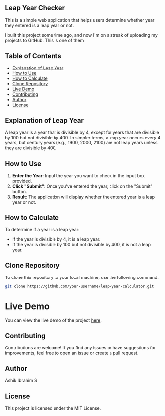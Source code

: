 ## Leap Year Checker

This is a simple web application that helps users determine whether  year they entered is a leap year or not.

I built this project some time ago, and now I'm on a streak of uploading my projects to GitHub. This is one of them

## Table of Contents

- [Explanation of Leap Year](#explanation-of-leap-year)
- [How to Use](#how-to-use)
- [How to Calculate](#how-to-calculate)
- [Clone Repository](#clone-repository)
- [Live Demo](#live-demo)
- [Contributing](#contributing)
- [Author](#author)
- [License](#license)

## Explanation of Leap Year

A leap year is a year that is divisible by 4, except for years that are divisible by 100 but not divisible by 400. In simpler terms, a leap year occurs every 4 years, but century years (e.g., 1900, 2000, 2100) are not leap years unless they are divisible by 400.

## How to Use

1. **Enter the Year**: Input the year you want to check in the input box provided.
2. **Click "Submit"**: Once you've entered the year, click on the "Submit" button.
3. **Result**: The application will display whether the entered year is a leap year or not.

## How to Calculate

To determine if a year is a leap year:

- If the year is divisible by 4, it is a leap year.
- If the year is divisible by 100 but not divisible by 400, it is not a leap year.

## Clone Repository

To clone this repository to your local machine, use the following command:
```bash 
git clone https://github.com/your-username/leap-year-calculator.git
```

# Live Demo

You can view the live demo of the project [here](https://ashikibrahim07.github.io/leap-year-checker/).


## Contributing

Contributions are welcome! If you find any issues or have suggestions for improvements, feel free to open an issue or create a pull request.

## Author 

Ashik Ibrahim S

## License

This project is licensed under the MIT License.
